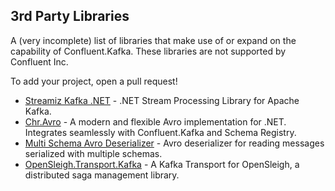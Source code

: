 
## 3rd Party Libraries

A (very incomplete) list of libraries that make use of or expand on the capability of Confluent.Kafka. These libraries are not supported by Confluent Inc.

To add your project, open a pull request!

- [Streamiz Kafka .NET](https://github.com/LGouellec/kafka-streams-dotnet) - .NET Stream Processing Library for Apache Kafka.
- [Chr.Avro](https://github.com/ch-robinson/dotnet-avro) - A modern and flexible Avro implementation for .NET. Integrates seamlessly with Confluent.Kafka and Schema Registry.
- [Multi Schema Avro Deserializer](https://github.com/ycherkes/multi-schema-avro-desrializer) - Avro deserializer for reading messages serialized with multiple schemas.
- [OpenSleigh.Transport.Kafka](https://github.com/mizrael/OpenSleigh/tree/develop/src/OpenSleigh.Transport.Kafka) - A Kafka Transport for OpenSleigh, a distributed saga management library.
